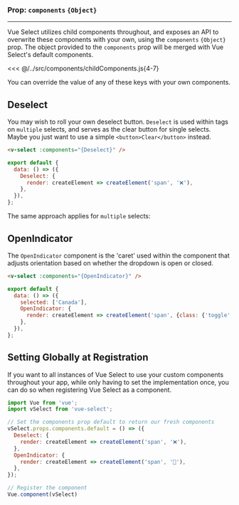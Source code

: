 ### Prop: `components` `{Object}`
---

Vue Select utilizes child components throughout, and exposes an API to overwrite these components 
with your own, using the `components` `{Object}` prop. The object provided to the `components` prop 
will be merged with Vue Select's default components. 
                   
<<< @/../src/components/childComponents.js{4-7}

You can override the value of any of these keys with your own components.

## Deselect <Badge text="v3.1.0+" />

You may wish to roll your own deselect button. `Deselect` is used within tags on 
`multiple` selects, and serves as the clear button for single selects. Maybe you just want to use
a simple `<button>Clear</button>` instead.

```html
<v-select :components="{Deselect}" />
``` 

```js
export default {
  data: () => ({
    Deselect: {
      render: createElement => createElement('span', '❌'),
    },
  }),
};
```

  <ClearButtonOverride />

The same approach applies for `multiple` selects:

<MultipleClearButtonOverride />

## OpenIndicator  <Badge text="v3.1.0+" />

The `OpenIndicator` component is the 'caret' used within the component that adjusts orientation
based on whether the dropdown is open or closed.

```html
<v-select :components="{OpenIndicator}" />
```
```js
export default {
  data: () => ({
    selected: ['Canada'],
    OpenIndicator: {
      render: createElement => createElement('span', {class: {'toggle': true}}),
    },
  }),
};
```

<OpenIndicatorOverride />

## Setting Globally at Registration

If you want to all instances of Vue Select to use your custom components throughout your app, while
only having to set the implementation once, you can do so when registering Vue Select as a component.

```js
import Vue from 'vue';
import vSelect from 'vue-select';

// Set the components prop default to return our fresh components 
vSelect.props.components.default = () => ({
  Deselect: {
    render: createElement => createElement('span', '❌'),
  },
  OpenIndicator: {
    render: createElement => createElement('span', '🔽'),
  },
});

// Register the component
Vue.component(vSelect)
```

<CustomComponentRegistration />

